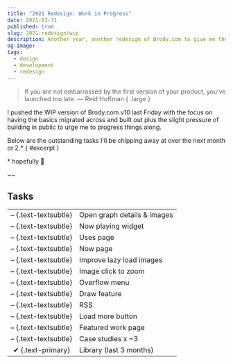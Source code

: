 ```yaml
---
title: "2021 Redesign: Work in Progress"
date: 2021-03-31
published: true
slug: 2021-redesign/wip
description: Another year, another redesign of Brody.com to give me the chance to iterate upon the design, improve my front-end skillz and try out a shiny new tool or two.
og-image:
tags:
  - design
  - development
  - redesign
---
```


> If you are not embarrassed by the first version of your product, you've launched too late.
> — Reid Hoffman { .large }

I pushed the WIP version of Brody.com v10 last Friday with the focus on having the basics migrated across and built out plus the slight pressure of building in public to urge me to progress things along.

Below are the outstanding tasks I'll be chipping away at over the next month or 2.\* { #excerpt }

<aside>* hopefully 😬</aside>

~~

## Tasks

|                      |                             |
| :------------------: | --------------------------- |
| – {.text-textsubtle} | Open graph details & images |
| – {.text-textsubtle} | Now playing widget          |
| – {.text-textsubtle} | Uses page                   |
| – {.text-textsubtle} | Now page                    |
| – {.text-textsubtle} | Improve lazy load images    |
| – {.text-textsubtle} | Image click to zoom         |
| – {.text-textsubtle} | Overflow menu               |
| – {.text-textsubtle} | Draw feature                |
| – {.text-textsubtle} | RSS                         |
| – {.text-textsubtle} | Load more button            |
| – {.text-textsubtle} | Featured work page          |
| – {.text-textsubtle} | Case studies x ~3           |
|  ✔ {.text-primary}   | Library (last 3 months)     |
